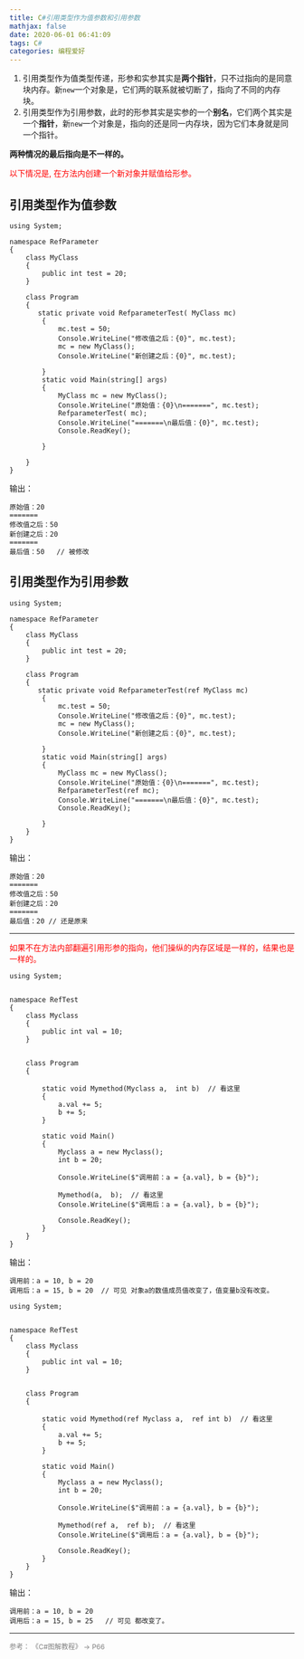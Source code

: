 ```yaml
---
title: C#引用类型作为值参数和引用参数
mathjax: false
date: 2020-06-01 06:41:09
tags: C#
categories: 编程爱好
---
```

1. 引用类型作为值类型传递，形参和实参其实是**两个指针**，只不过指向的是同意块内存。新`new`一个对象是，它们两的联系就被切断了，指向了不同的内存块。
2. 引用类型作为引用参数，此时的形参其实是实参的一个**别名**，它们两个其实是一个**指针**，新`new`一个对象是，指向的还是同一内存块，因为它们本身就是同一个指针。

**两种情况的最后指向是不一样的。**

<span style="color:red">以下情况是, 在方法内创建一个新对象并赋值给形参。</span>

<!--more-->


## 引用类型作为值参数 

```CSharp
using System;

namespace RefParameter
{
    class MyClass
    {
        public int test = 20;
    }
    
    class Program
    {
       static private void RefparameterTest( MyClass mc)
        {
            mc.test = 50;
            Console.WriteLine("修改值之后：{0}", mc.test);
            mc = new MyClass();
            Console.WriteLine("新创建之后：{0}", mc.test);
            
        }
        static void Main(string[] args)
        {
            MyClass mc = new MyClass();
            Console.WriteLine("原始值：{0}\n=======", mc.test);
            RefparameterTest( mc);
            Console.WriteLine("=======\n最后值：{0}", mc.test);
            Console.ReadKey();

        }

    }
}

```

输出：
```
原始值：20
=======
修改值之后：50
新创建之后：20
=======
最后值：50   // 被修改
```

## 引用类型作为引用参数


```CSharp
using System;

namespace RefParameter
{
    class MyClass
    {
        public int test = 20;
    }
    
    class Program
    {
       static private void RefparameterTest(ref MyClass mc)
        {
            mc.test = 50;
            Console.WriteLine("修改值之后：{0}", mc.test);
            mc = new MyClass();
            Console.WriteLine("新创建之后：{0}", mc.test);
            
        }
        static void Main(string[] args)
        {
            MyClass mc = new MyClass();
            Console.WriteLine("原始值：{0}\n=======", mc.test);
            RefparameterTest(ref mc);
            Console.WriteLine("=======\n最后值：{0}", mc.test);
            Console.ReadKey();

        }
    }
}
```


输出：

```
原始值：20
=======
修改值之后：50
新创建之后：20
=======
最后值：20 // 还是原来
```

---

<span style="color:red">如果不在方法内部翻遍引用形参的指向，他们操纵的内存区域是一样的，结果也是一样的。</span>

```Csharp
using System;


namespace RefTest
{
    class Myclass
    {
        public int val = 10;
    }


    class Program
    {

        static void Mymethod(Myclass a,  int b)  // 看这里
        {
            a.val += 5;
            b += 5;
        }

        static void Main()
        {
            Myclass a = new Myclass();
            int b = 20;

            Console.WriteLine($"调用前：a = {a.val}, b = {b}");

            Mymethod(a,  b);  // 看这里
            Console.WriteLine($"调用后：a = {a.val}, b = {b}");

            Console.ReadKey();
        }
    }
}
```

输出：

```CSharp
调用前：a = 10, b = 20
调用后：a = 15, b = 20  // 可见 对象a的数值成员值改变了，值变量b没有改变。
```

```Csharp
using System;


namespace RefTest
{
    class Myclass
    {
        public int val = 10;
    }


    class Program
    {

        static void Mymethod(ref Myclass a,  ref int b)  // 看这里
        {
            a.val += 5;
            b += 5;
        }

        static void Main()
        {
            Myclass a = new Myclass();
            int b = 20;

            Console.WriteLine($"调用前：a = {a.val}, b = {b}");

            Mymethod(ref a,  ref b);  // 看这里
            Console.WriteLine($"调用后：a = {a.val}, b = {b}");

            Console.ReadKey();
        }
    }
}
```
输出：

```CSharp
调用前：a = 10, b = 20
调用后：a = 15, b = 25   // 可见 都改变了。
```





<hr/>
<span style="color:gray;font-size:12px">
参考： 
 《C#图解教程》 -> P66
</span>
